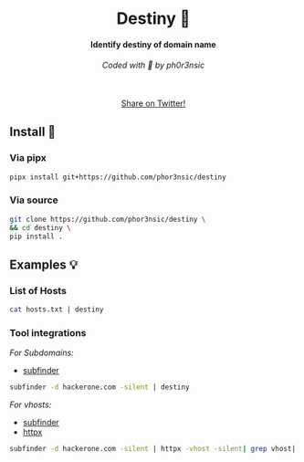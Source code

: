 <h1 align="center">
  Destiny 🔮
  <br>
</h1>

<h4 align="center">Identify destiny of domain name</h4>

<h6 align="center"> Coded with 💙 by ph0r3nsic </h6>

<p align="center">

<br>
  <!--Tweet button-->
  <a href="https://twitter.com/intent/tweet?text=destiny%20-%20Identify%20destiny%20of%20domain%20name%20https%3A%2F%2Fgithub.com%2Fphor3nsic%2Fdestiny%20%23bash%20%23github%20%23linux%20%23infosec%20%23bugbounty" target="_blank">Share on Twitter!
  </a>
</p>

Install 📡
----------

### Via pipx
```sh
pipx install git+https://github.com/phor3nsic/destiny
```

### Via source
```sh
git clone https://github.com/phor3nsic/destiny \
&& cd destiny \
pip install .
```

Examples 💡
----------
### List of Hosts
```sh
cat hosts.txt | destiny
```

### Tool integrations

_For Subdomains:_
- [subfinder](https://github.com/projectdiscovery/subfinder)

```sh
subfinder -d hackerone.com -silent | destiny
```

_For vhosts:_
- [subfinder](https://github.com/projectdiscovery/subfinder)
- [httpx](https://github.com/projectdiscovery/httpx)
```sh
subfinder -d hackerone.com -silent | httpx -vhost -silent| grep vhost| awk -F ' ' '{print $1}'| awk -F 'https://' '{print $2}'| destiny
```